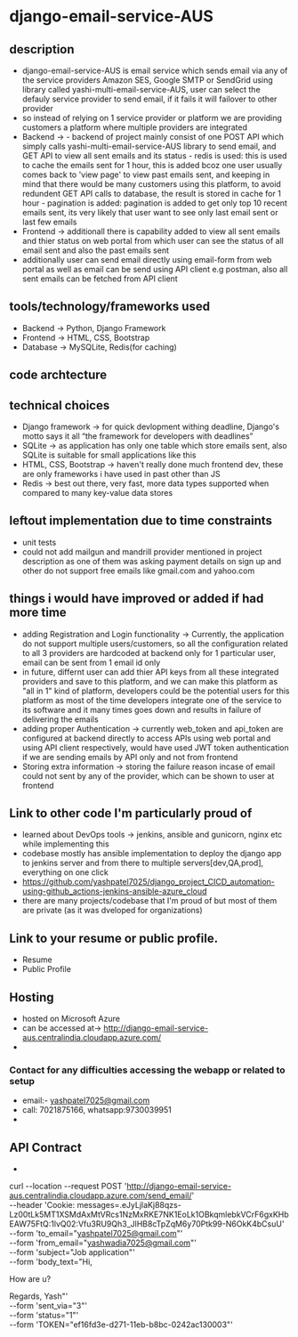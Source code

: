 # django-email-service-AUS

## description

- django-email-service-AUS is email service which sends email via any of the service providers Amazon SES, Google SMTP or SendGrid using library called yashi-multi-email-service-AUS, user can select the defauly service provider to send email, if it fails it will failover to other provider
- so instead of relying on 1 service provider or platform we are providing customers a platform where multiple providers are integrated
- Backend -> 
      - backend of project mainly consist of one POST API which simply calls yashi-multi-email-service-AUS library to send email, and GET API to view all sent emails and its status
      - redis is used: this is used to cache the emails sent for 1 hour, this is added bcoz one user usually comes back to 'view page' to view past emails sent, and keeping in mind that there would be many customers using this platform, to avoid redundent GET API calls to database, the result is stored in cache for 1 hour
      - pagination is added: pagination is added to get only top 10 recent emails sent, its very likely that user want to see only last email sent or last few emails 
- Frontend -> additionall there is capability added to view all sent emails and thier status on web portal from which user can see the status of all email sent and also the past emails sent
- additionally user can send email directly using email-form from web portal as well as email can be send using API client e.g postman, also all sent emails can be fetched from API client

## tools/technology/frameworks used

- Backend -> Python, Django Framework
- Frontend -> HTML, CSS, Bootstrap
- Database -> MySQLite, Redis(for caching)

## code archtecture 

## technical choices

- Django framework -> for quick devlopment withing deadline, Django's motto says it all “the framework for developers with deadlines”
- SQLite -> as application has only one table which store emails sent, also SQLite is suitable for small applications like this
-  HTML, CSS, Bootstrap -> haven't really done much frontend dev, these are only frameworks i have used in past other than JS
-  Redis -> best out there, very fast, more data types supported when compared to many key-value data stores

## leftout implementation due to time constraints

- unit tests
- could not add mailgun and mandrill provider mentioned in project description as one of them was asking payment details on sign up and other do not support free emails like gmail.com and yahoo.com

## things i would have improved or added if had more time

- adding Registration and Login functionality -> Currently, the application do not support multiple users/customers, so all the configuration related to all 3 providers are hardcoded at backend only for 1 particular user, email can be sent from 1 email id only
- in future, differnt user can add thier API keys from all these integrated providers and save to this platform, and we can make this platform as "all in 1" kind of platform, developers could be the potential users for this platform as most of the time developers integrate one of the service to its software and it many times goes down and results in failure of delivering the emails
- adding proper Authentication -> currently web_token and api_token are configured at backend directly to access APIs using web portal and using API client respectively, would have used JWT token authentication if we are sending emails by API only and not from frontend
- Storing extra information -> storing the failure reason incase of email could not sent by any of the provider, which can be shown to user at frontend

## Link to other code I'm particularly proud of

- learned about DevOps tools -> jenkins, ansible and gunicorn, nginx etc while implementing this
- codebase mostly has ansible implementation to deploy the django app to jenkins server and from there to multiple servers[dev,QA,prod], everything on one click
- https://github.com/yashpatel7025/django_project_CICD_automation-using-github_actions-jenkins-ansible-azure_cloud
- there are many projects/codebase that I'm proud of but most of them are private (as it was dveloped for organizations)

## Link to your resume or public profile.

- Resume
- Public Profile


## Hosting

- hosted on Microsoft Azure
- can be accessed at-> http://django-email-service-aus.centralindia.cloudapp.azure.com/
- 
### Contact for any difficulties accessing the webapp or related to setup

- email:- yashpatel7025@gmail.com
- call: 7021875166, whatsapp:9730039951
- 
## API Contract
- ```
curl --location --request POST 'http://django-email-service-aus.centralindia.cloudapp.azure.com/send_email/' \
--header 'Cookie: messages=.eJyLjlaKj88qzs-Lz00tLk5MT1XSMdAxMtVRcs1NzMxRKE7NK1EoLk1OBkqmlebkVCrF6gxKHbEAW75FtQ:1lvQ02:Vfu3RU9Qh3_JlHB8cTpZqM6y70Ptk99-N6OkK4bCsuU' \
--form 'to_email="yashpatel7025@gmail.com"' \
--form 'from_email="yashwadia7025@gmail.com"' \
--form 'subject="Job application"' \
--form 'body_text="Hi,

How are u?


Regards,
Yash"' \
--form 'sent_via="3"' \
--form 'status="1"' \
--form 'TOKEN="ef16fd3e-d271-11eb-b8bc-0242ac130003"'
```
